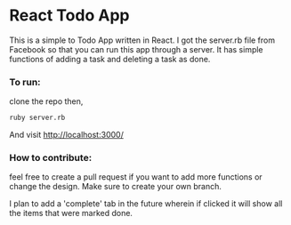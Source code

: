 # React Todo App

This is a simple to Todo App written in React. I got the server.rb file from Facebook so that you can run this app through a server. It has simple functions of adding a task and deleting a task as done.

### To run:

clone the repo then,

```sh
ruby server.rb
```
And visit <http://localhost:3000/>

### How to contribute:
feel free to create a pull request if you want to add more functions or change the design. Make sure to create your own branch.

I plan to add  a 'complete' tab in the future wherein if clicked it will show all the items that were marked done.
